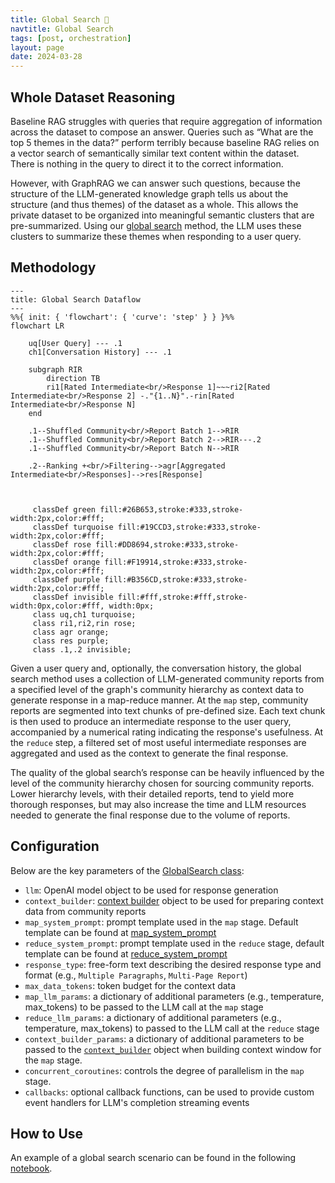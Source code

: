 ```yaml
---
title: Global Search 🔎
navtitle: Global Search
tags: [post, orchestration]
layout: page
date: 2024-03-28
---
```


## Whole Dataset Reasoning

Baseline RAG struggles with queries that require aggregation of information across the dataset to compose an answer. Queries such as “What are the top 5 themes in the data?” perform terribly because baseline RAG relies on a vector search of semantically similar text content within the dataset. There is nothing in the query to direct it to the correct information.

However, with GraphRAG we can answer such questions, because the structure of the LLM-generated knowledge graph tells us about the structure (and thus themes) of the dataset as a whole. This allows the private dataset to be organized into meaningful semantic clusters that are pre-summarized. Using our [global search](https://github.com/microsoft/graphrag/blob/main//graphrag/query/structured_search/global_search/) method, the LLM uses these clusters to summarize these themes when responding to a user query.

## Methodology

```mermaid
---
title: Global Search Dataflow
---
%%{ init: { 'flowchart': { 'curve': 'step' } } }%%
flowchart LR

    uq[User Query] --- .1
    ch1[Conversation History] --- .1

    subgraph RIR
        direction TB
        ri1[Rated Intermediate<br/>Response 1]~~~ri2[Rated Intermediate<br/>Response 2] -."{1..N}".-rin[Rated Intermediate<br/>Response N]
    end

    .1--Shuffled Community<br/>Report Batch 1-->RIR
    .1--Shuffled Community<br/>Report Batch 2-->RIR---.2
    .1--Shuffled Community<br/>Report Batch N-->RIR

    .2--Ranking +<br/>Filtering-->agr[Aggregated Intermediate<br/>Responses]-->res[Response]



     classDef green fill:#26B653,stroke:#333,stroke-width:2px,color:#fff;
     classDef turquoise fill:#19CCD3,stroke:#333,stroke-width:2px,color:#fff;
     classDef rose fill:#DD8694,stroke:#333,stroke-width:2px,color:#fff;
     classDef orange fill:#F19914,stroke:#333,stroke-width:2px,color:#fff;
     classDef purple fill:#B356CD,stroke:#333,stroke-width:2px,color:#fff;
     classDef invisible fill:#fff,stroke:#fff,stroke-width:0px,color:#fff, width:0px;
     class uq,ch1 turquoise;
     class ri1,ri2,rin rose;
     class agr orange;
     class res purple;
     class .1,.2 invisible;

```

Given a user query and, optionally, the conversation history, the global search method uses a collection of LLM-generated community reports from a specified level of the graph's community hierarchy as context data to generate response in a map-reduce manner. At the `map` step, community reports are segmented into text chunks of pre-defined size. Each text chunk is then used to produce an intermediate response to the user query, accompanied by a numerical rating indicating the response's usefulness. At the `reduce` step, a filtered set of most useful intermediate responses are aggregated and used as the context to generate the final response. 

The quality of the global search’s response can be heavily influenced by the level of the community hierarchy chosen for sourcing community reports. Lower hierarchy levels, with their detailed reports, tend to yield more thorough responses, but may also increase the time and LLM resources needed to generate the final response due to the volume of reports.


## Configuration

Below are the key parameters of the [GlobalSearch class](https://github.com/microsoft/graphrag/blob/main//graphrag/query/structured_search/global_search/search.py):
* `llm`: OpenAI model object to be used for response generation
* `context_builder`: [context builder](https://github.com/microsoft/graphrag/blob/main//graphrag/query/structured_search/global_search/community_context.py) object to be used for preparing context data from community reports
* `map_system_prompt`: prompt template used in the `map` stage. Default template can be found at [map_system_prompt](https://github.com/microsoft/graphrag/blob/main//graphrag/query/structured_search/global_search/map_system_prompt.py)
* `reduce_system_prompt`: prompt template used in the `reduce` stage, default template can be found at [reduce_system_prompt](https://github.com/microsoft/graphrag/blob/main//graphrag/query/structured_search/global_search/reduce_system_prompt.py)
* `response_type`: free-form text describing the desired response type and format (e.g., `Multiple Paragraphs`, `Multi-Page Report`)
* `max_data_tokens`: token budget for the context data
* `map_llm_params`: a dictionary of additional parameters (e.g., temperature, max_tokens) to be passed to the LLM call at the `map` stage
* `reduce_llm_params`: a dictionary of additional parameters (e.g., temperature, max_tokens) to passed to the LLM call at the `reduce` stage
* `context_builder_params`: a dictionary of additional parameters to be passed to the [`context_builder`](https://github.com/microsoft/graphrag/blob/main//graphrag/query/structured_search/global_search/community_context.py) object when building context window for the `map` stage.
* `concurrent_coroutines`: controls the degree of parallelism in the `map` stage.
* `callbacks`: optional callback functions, can be used to provide custom event handlers for LLM's completion streaming events

## How to Use

An example of a global search scenario can be found in the following [notebook](../notebooks/global_search_nb).